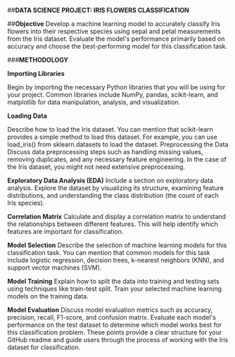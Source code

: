 ##**DATA SCIENCE PROJECT: IRIS FLOWERS CLASSIFICATION**

##**Objective**
Develop a machine learning model to accurately classify Iris flowers into their respective species using sepal and petal measurements from the Iris dataset. Evaluate the model's performance primarily based on accuracy and choose the best-performing model for this classification task.

###**METHODOLOGY**

**Importing Libraries**

Begin by importing the necessary Python libraries that you will be using for your project. Common libraries include NumPy, pandas, scikit-learn, and matplotlib for data manipulation, analysis, and visualization.

**Loading Data**

Describe how to load the Iris dataset. You can mention that scikit-learn provides a simple method to load this dataset. For example, you can use load_iris() from sklearn.datasets to load the dataset.
Preprocessing the Data
Discuss data preprocessing steps such as handling missing values, removing duplicates, and any necessary feature engineering. In the case of the Iris dataset, you might not need extensive preprocessing.

**Exploratory Data Analysis (EDA)**
Include a section on exploratory data analysis. Explore the dataset by visualizing its structure, examining feature distributions, and understanding the class distribution (the count of each Iris species).

**Correlation Matrix**
Calculate and display a correlation matrix to understand the relationships between different features. This will help identify which features are important for classification.

**Model Selection**
Describe the selection of machine learning models for this classification task. You can mention that common models for this task include logistic regression, decision trees, k-nearest neighbors (KNN), and support vector machines (SVM).

**Model Training**
Explain how to split the data into training and testing sets using techniques like train-test split. Train your selected machine learning models on the training data.

**Model Evaluation**
Discuss model evaluation metrics such as accuracy, precision, recall, F1-score, and confusion matrix. Evaluate each model's performance on the test dataset to determine which model works best for this classification problem.
These points provide a clear structure for your GitHub readme and guide users through the process of working with the Iris dataset for classification.
